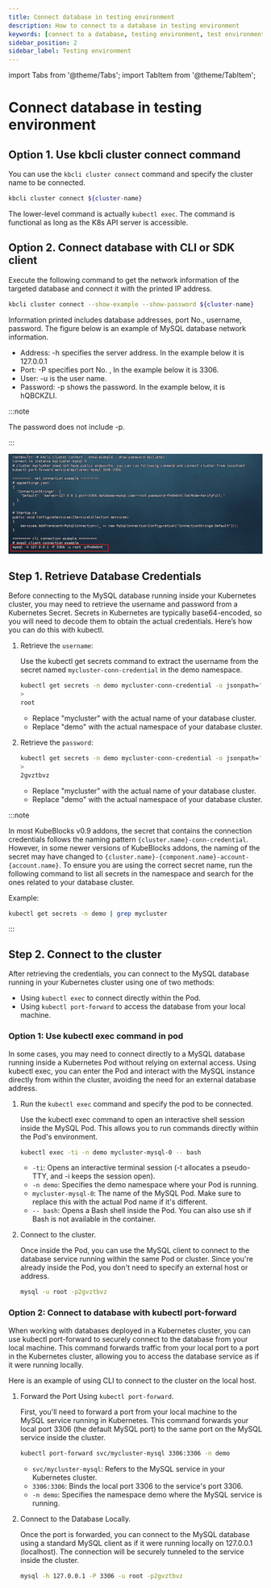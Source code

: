 ```yaml
---
title: Connect database in testing environment
description: How to connect to a database in testing environment
keywords: [connect to a database, testing environment, test environment]
sidebar_position: 2
sidebar_label: Testing environment
---
```


import Tabs from '@theme/Tabs';
import TabItem from '@theme/TabItem';

# Connect database in testing environment

<Tabs>
<TabItem value="kbcli" label="kbcli" default>

## Option 1. Use kbcli cluster connect command

You can use the `kbcli cluster connect` command and specify the cluster name to be connected.

```bash
kbcli cluster connect ${cluster-name}
```

The lower-level command is actually `kubectl exec`. The command is functional as long as the K8s API server is accessible.

## Option 2. Connect database with CLI or SDK client

Execute the following command to get the network information of the targeted database and connect it with the printed IP address.

```bash
kbcli cluster connect --show-example --show-password ${cluster-name}
```

Information printed includes database addresses, port No., username, password. The figure below is an example of MySQL database network information.

- Address: -h specifies the server address. In the example below it is 127.0.0.1
- Port: -P specifies port No. , In the example below it is 3306.
- User: -u is the user name.
- Password: -p shows the password. In the example below, it is hQBCKZLI.

:::note

The password does not include -p.

:::

![Example](./../../img/connect_database_with_CLI_or_SDK_client.png)

</TabItem>
<TabItem value="kubectl" label="kubectl">

## Step 1. Retrieve Database Credentials

Before connecting to the MySQL database running inside your Kubernetes cluster, you may need to retrieve the username and password from a Kubernetes Secret. Secrets in Kubernetes are typically base64-encoded, so you will need to decode them to obtain the actual credentials. Here’s how you can do this with kubectl.

1. Retrieve the `username`:

   Use the kubectl get secrets command to extract the username from the secret named `mycluster-conn-credential` in the demo namespace.

   ```bash
   kubectl get secrets -n demo mycluster-conn-credential -o jsonpath='{.data.\username}' | base64 -d
   >
   root
    ```

   - Replace "mycluster" with the actual name of your database cluster.
   - Replace "demo" with the actual namespace of your database cluster.

2. Retrieve the `password`:

   ```bash
   kubectl get secrets -n demo mycluster-conn-credential -o jsonpath='{.data.\password}' | base64 -d
   >
   2gvztbvz
   ```

   - Replace "mycluster" with the actual name of your database cluster.
   - Replace "demo" with the actual namespace of your database cluster.

:::note

In most KubeBlocks v0.9 addons, the secret that contains the connection credentials follows the naming pattern `{cluster.name}-conn-credential`. However, in some newer versions of KubeBlocks addons, the naming of the secret may have changed to `{cluster.name}-{component.name}-account-{account.name}`. To ensure you are using the correct secret name, run the following command to list all secrets in the namespace and search for the ones related to your database cluster.

Example:

```bash
kubectl get secrets -n demo | grep mycluster
```

:::

## Step 2. Connect to the cluster

After retrieving the credentials, you can connect to the MySQL database running in your Kubernetes cluster using one of two methods:

- Using `kubectl exec` to connect directly within the Pod.
- Using `kubectl port-forward` to access the database from your local machine.

### Option 1: Use kubectl exec command in pod

In some cases, you may need to connect directly to a MySQL database running inside a Kubernetes Pod without relying on external access. Using kubectl exec, you can enter the Pod and interact with the MySQL instance directly from within the cluster, avoiding the need for an external database address.

1. Run the `kubectl exec` command and specify the pod to be connected.

   Use the kubectl exec command to open an interactive shell session inside the MySQL Pod. This allows you to run commands directly within the Pod's environment.

   ```bash
   kubectl exec -ti -n demo mycluster-mysql-0 -- bash
   ```

   - `-ti`: Opens an interactive terminal session (-t allocates a pseudo-TTY, and -i keeps the session open).
   - `-n demo`: Specifies the demo namespace where your Pod is running.
   - `mycluster-mysql-0`: The name of the MySQL Pod. Make sure to replace this with the actual Pod name if it's different.
   - `-- bash`: Opens a Bash shell inside the Pod. You can also use sh if Bash is not available in the container.

2. Connect to the cluster.

   Once inside the Pod, you can use the MySQL client to connect to the database service running within the same Pod or cluster. Since you're already inside the Pod, you don't need to specify an external host or address.

   ```bash
   mysql -u root -p2gvztbvz
   ```

### Option 2: Connect to database with kubectl port-forward

When working with databases deployed in a Kubernetes cluster, you can use kubectl port-forward to securely connect to the database from your local machine. This command forwards traffic from your local port to a port in the Kubernetes cluster, allowing you to access the database service as if it were running locally.

Here is an example of using CLI to connect to the cluster on the local host.

1. Forward the Port Using `kubectl port-forward`.

   First, you'll need to forward a port from your local machine to the MySQL service running in Kubernetes. This command forwards your local port 3306 (the default MySQL port) to the same port on the MySQL service inside the cluster.

   ```bash
   kubectl port-forward svc/mycluster-mysql 3306:3306 -n demo
   ```

   - `svc/mycluster-mysql`: Refers to the MySQL service in your Kubernetes cluster.
   - `3306:3306`: Binds the local port 3306 to the service's port 3306.
   - `-n demo`: Specifies the namespace demo where the MySQL service is running.

2. Connect to the Database Locally.

   Once the port is forwarded, you can connect to the MySQL database using a standard MySQL client as if it were running locally on 127.0.0.1 (localhost). The connection will be securely tunneled to the service inside the cluster.

   ```bash
   mysql -h 127.0.0.1 -P 3306 -u root -p2gvztbvz
   ```

</TabItem>
</Tabs>

